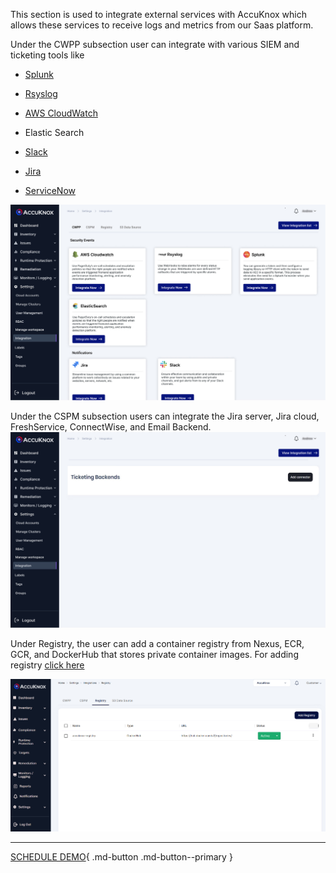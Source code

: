 This section is used to integrate external services with AccuKnox which allows these services to receive logs and metrics from our Saas platform. 

Under the CWPP subsection user can integrate with various SIEM and ticketing tools like

   + [Splunk](./../integrations/splunk.md)

   + [Rsyslog](./../integrations/rsyslog.md)

   + [AWS CloudWatch](./../integrations/aws-cloudwatch.md)

   + Elastic Search

   + [Slack](./../saas/slack.md)

   + [Jira](./../integrations/jira-cloud-cwpp.md)

   + [ServiceNow](./../integrations/servicenow.md)
   
   ![](images/Integration-1.jpg)


Under the CSPM subsection users can integrate the Jira server, Jira cloud, FreshService, ConnectWise, and Email Backend. 
![](images/Integration-2.jpg)

Under Registry, the user can add a container registry from Nexus, ECR, GCR, and DockerHub that stores private container images. For adding registry [click here](./../saas/registry-scan.md)

![](images/Integration-3.png)

- - - 
[SCHEDULE DEMO](https://www.accuknox.com/contact-us){ .md-button .md-button--primary }